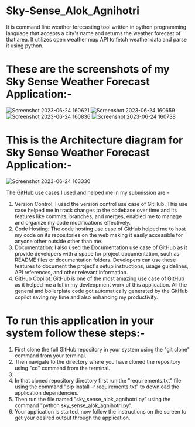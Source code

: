 # Sky-Sense_Alok_Agnihotri
It is command line weather forecasting tool written in python programming language that accepts a city's name and returns the weather forecast of that area. It utilizes open weather map API to fetch weather data and parse it using python. 


# These are the screenshots of my Sky Sense Weather Forecast Application:-

![Screenshot 2023-06-24 160621](https://github.com/Fastest-Coder-First/Sky-Sense_Alok_Agnihotri/assets/96953120/e747f68b-f88e-4008-9043-2e6abc615fd1)
![Screenshot 2023-06-24 160659](https://github.com/Fastest-Coder-First/Sky-Sense_Alok_Agnihotri/assets/96953120/6265b634-3e46-479b-884e-85ed4132a0f9)
![Screenshot 2023-06-24 160836](https://github.com/Fastest-Coder-First/Sky-Sense_Alok_Agnihotri/assets/96953120/1bc698ba-8b94-436f-8783-071e05140b12)
![Screenshot 2023-06-24 160738](https://github.com/Fastest-Coder-First/Sky-Sense_Alok_Agnihotri/assets/96953120/b1d29a84-3a25-4efb-a2d0-12851b99e37e)

# This is the Architecture diagram for Sky Sense Weather Forecast Application:-

![Screenshot 2023-06-24 163330](https://github.com/Fastest-Coder-First/Sky-Sense_Alok_Agnihotri/assets/96953120/5a36b2bf-7e93-4b95-8050-3b1d45e041c0)


The GitHub use cases I used and helped me in my submission are:-

1. Version Control: I used the version control use case of GitHub. This use case helped me in track changes to the codebase over time and its features like commits, branches, and merges, enabled me to manage and organize my code modifications effectively.
2. Code Hosting: The code hosting use case of GitHub helped me to host my code on its repositories on the web making it easily accessible for anyone other outside other than me. 
3. Documentation: I also used the Documentation use case of GitHub as it provide developers with a space for project documentation, such as README files or documentation folders. Developers can use these features to document the project's setup instructions, usage guidelines, API references, and other relevant information.
4. GitHub Copilot: GitHub is one of the most amazing use case of GitHub as it helped me a lot in my devleopment work of this application. All the general and boilerplate code got automatically generated by the GitHub copilot saving my time and also enhancing my productivity.

# To run this application in your system follow these steps:-
1. First clone the full GitHub repository in your system using the "git clone" command from your terminal.
2. Then navigate to the directory where you have cloned the repository using "cd" command from the terminal.
3. 
4. In that cloned repository directory first run the "requirements.txt" file using the command "pip install -r requirements.txt" to download the application dependencies.
5. Then run the file named "sky_sense_alok_agnihotri.py" using the command "python sky_sense_alok_agnihotri.py".
6. Your application is started, now follow the instructions on the screen to get your desired output through the application.
